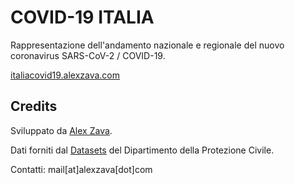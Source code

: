 # COVID-19 ITALIA

Rappresentazione dell'andamento nazionale e regionale del nuovo coronavirus SARS-CoV-2 / COVID-19.

[italiacovid19.alexzava.com](https://italiacovid19.alexzava.com/)

## Credits
Sviluppato da [Alex Zava](https://alexzava.com).

Dati forniti dal [Datasets](https://github.com/pcm-dpc/COVID-19) del Dipartimento della Protezione Civile.

Contatti: mail[at]alexzava[dot]com
